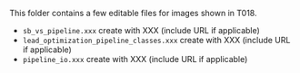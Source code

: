 This folder contains a few editable files for images shown in T018.

* `sb_vs_pipeline.xxx` create with XXX (include URL if applicable)
* `lead_optimization_pipeline_classes.xxx` create with XXX (include URL if applicable)
* `pipeline_io.xxx` create with XXX (include URL if applicable)
